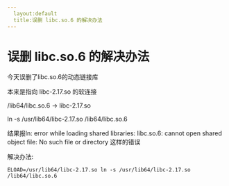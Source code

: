 ```yaml
---
  layout:default
  title:误删 libc.so.6 的解决办法
---
```


# 误删 libc.so.6 的解决办法

今天误删了libc.so.6的动态链接库 

本来是指向 libc-2.17.so 的软连接

/lib64/libc.so.6 -> libc-2.17.so

ln -s /usr/lib64/libc-2.17.so /lib64/libc.so.6 

结果报ln: error while loading shared libraries: libc.so.6: cannot open shared object file: No such file or directory 这样的错误

解决办法:

    ELOAD=/usr/lib64/libc-2.17.so ln -s /usr/lib64/libc-2.17.so /lib64/libc.so.6
